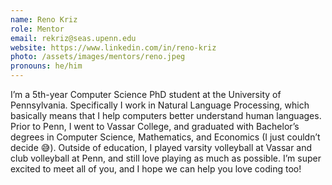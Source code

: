 ```yaml
---
name: Reno Kriz 
role: Mentor
email: rekriz@seas.upenn.edu
website: https://www.linkedin.com/in/reno-kriz
photo: /assets/images/mentors/reno.jpeg
pronouns: he/him
---
```



I’m a 5th-year Computer Science PhD student at the University of Pennsylvania. Specifically I work in Natural Language Processing, which basically means that I help computers better understand human languages. Prior to Penn, I went to Vassar College, and graduated with Bachelor’s degrees in Computer Science, Mathematics, and Economics (I just couldn’t decide 😅). Outside of education, I played varsity volleyball at Vassar and club volleyball at Penn, and still love playing as much as possible. I’m super excited to meet all of you, and I hope we can help you love coding too!


